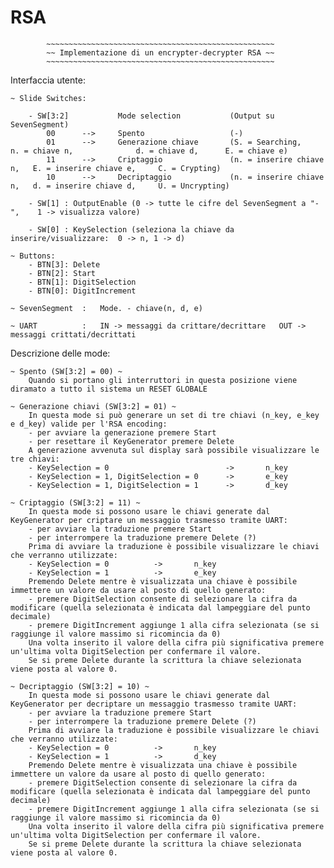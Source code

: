 # RSA

            ~~~~~~~~~~~~~~~~~~~~~~~~~~~~~~~~~~~~~~~~~~~~~~~~~~~
            ~~ Implementazione di un encrypter-decrypter RSA ~~
            ~~~~~~~~~~~~~~~~~~~~~~~~~~~~~~~~~~~~~~~~~~~~~~~~~~~

Interfaccia utente:

    ~ Slide Switches:
        
        - SW[3:2]           Mode selection           (Output su SevenSegment)
            00      -->     Spento                   (-)
            01      -->     Generazione chiave       (S. = Searching,           n. = chiave n,              d. = chiave d,      E. = chiave e)
            11      -->     Criptaggio               (n. = inserire chiave n,   E. = inserire chiave e,     C. = Crypting)
            10      -->     Decriptaggio             (n. = inserire chiave n,   d. = inserire chiave d,     U. = Uncrypting)

        - SW[1] : OutputEnable (0 -> tutte le cifre del SevenSegment a "-",    1 -> visualizza valore)
        
        - SW[0] : KeySelection (seleziona la chiave da inserire/visualizzare:  0 -> n, 1 -> d)
        
    ~ Buttons:
        - BTN[3]: Delete
        - BTN[2]: Start
        - BTN[1]: DigitSelection
        - BTN[0]: DigitIncrement
        
    ~ SevenSegment  :   Mode. - chiave(n, d, e)
    
    ~ UART          :   IN -> messaggi da crittare/decrittare   OUT -> messaggi crittati/decrittati

Descrizione delle mode:
    
    ~ Spento (SW[3:2] = 00) ~
        Quando si portano gli interruttori in questa posizione viene diramato a tutto il sistema un RESET GLOBALE
    
    ~ Generazione chiavi (SW[3:2] = 01) ~
        In questa mode si può generare un set di tre chiavi (n_key, e_key e d_key) valide per l'RSA encoding:
        - per avviare la generazione premere Start
        - per resettare il KeyGenerator premere Delete
        A generazione avvenuta sul display sarà possibile visualizzare le tre chiavi:
        - KeySelection = 0                          ->       n_key 
        - KeySelection = 1, DigitSelection = 0      ->       e_key 
        - KeySelection = 1, DigitSelection = 1      ->       d_key 
    
    ~ Criptaggio (SW[3:2] = 11) ~
        In questa mode si possono usare le chiavi generate dal KeyGenerator per criptare un messaggio trasmesso tramite UART:
        - per avviare la traduzione premere Start
        - per interrompere la traduzione premere Delete (?)
        Prima di avviare la traduzione è possibile visualizzare le chiavi che verranno utilizzate:
        - KeySelection = 0          ->       n_key 
        - KeySelection = 1          ->       e_key
        Premendo Delete mentre è visualizzata una chiave è possibile immettere un valore da usare al posto di quello generato:
        - premere DigitSelection consente di selezionare la cifra da modificare (quella selezionata è indicata dal lampeggiare del punto decimale)
        - premere DigitIncrement aggiunge 1 alla cifra selezionata (se si raggiunge il valore massimo si ricomincia da 0)
        Una volta inserito il valore della cifra più significativa premere un'ultima volta DigitSelection per confermare il valore.
        Se si preme Delete durante la scrittura la chiave selezionata viene posta al valore 0.
        
    ~ Decriptaggio (SW[3:2] = 10) ~
        In questa mode si possono usare le chiavi generate dal KeyGenerator per decriptare un messaggio trasmesso tramite UART:
        - per avviare la traduzione premere Start
        - per interrompere la traduzione premere Delete (?)
        Prima di avviare la traduzione è possibile visualizzare le chiavi che verranno utilizzate:
        - KeySelection = 0          ->       n_key 
        - KeySelection = 1          ->       d_key
        Premendo Delete mentre è visualizzata una chiave è possibile immettere un valore da usare al posto di quello generato:
        - premere DigitSelection consente di selezionare la cifra da modificare (quella selezionata è indicata dal lampeggiare del punto decimale)
        - premere DigitIncrement aggiunge 1 alla cifra selezionata (se si raggiunge il valore massimo si ricomincia da 0)
        Una volta inserito il valore della cifra più significativa premere un'ultima volta DigitSelection per confermare il valore.
        Se si preme Delete durante la scrittura la chiave selezionata viene posta al valore 0.

